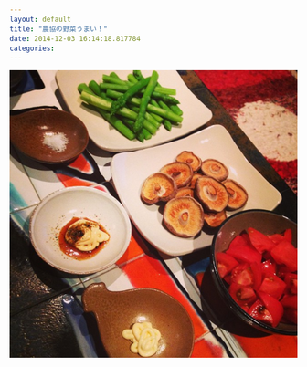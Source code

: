 ```yaml
---
layout: default
title: "農協の野菜うまい！"
date: 2014-12-03 16:14:18.817784
categories: 
---
```


![農協の野菜うまい！](/assets/images/201409/10655121_1459567147650770_1596562870_n.jpg)


